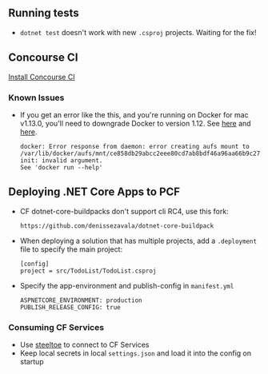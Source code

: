 ## Running tests

- `dotnet test` doesn't work with new `.csproj` projects. Waiting for the fix!

## Concourse CI

[Install Concourse CI](http://concourse.ci/installing.html)

### Known Issues
- If you get an error like the this, and you're running on Docker for mac v1.13.0, you'll need to downgrade Docker to version 1.12. See [here](https://github.com/concourse/concourse/issues/927) and [here](https://github.com/concourse/concourse/issues/896).
  ```
  docker: Error response from daemon: error creating aufs mount to /var/lib/docker/aufs/mnt/ce858db29abcc2eee80cd7ab8bdf46a96aa66b9c279f2993446937b01d19ae18-init: invalid argument.
  See 'docker run --help'
  ```

## Deploying .NET Core Apps to PCF

- CF dotnet-core-buildpacks don't support cli RC4, use this fork:

  ```
  https://github.com/denissezavala/dotnet-core-buildpack
  ```
- When deploying a solution that has multiple projects, add a `.deployment` file to specify the main project: 
  ```
  [config]
  project = src/TodoList/TodoList.csproj
  ```
- Specify the app-environment and publish-config in `manifest.yml`
  ```
  ASPNETCORE_ENVIRONMENT: production
  PUBLISH_RELEASE_CONFIG: true
  ```

### Consuming CF Services
- Use [steeltoe](https://steeltoe.io/) to connect to CF Services
- Keep local secrets in local `settings.json` and load it into the config on startup
